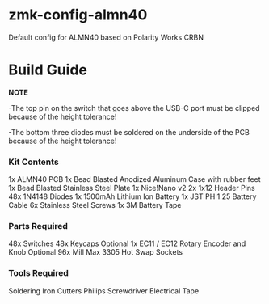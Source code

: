 # zmk-config-almn40
Default config for ALMN40 based on Polarity Works CRBN

# Build Guide
**NOTE**

-The top pin on the switch that goes above the USB-C port must be clipped because of the height tolerance!

-The bottom three diodes must be soldered on the underside of the PCB because of the height tolerance!

### Kit Contents
1x ALMN40 PCB
1x Bead Blasted Anodized Aluminum Case with rubber feet
1x Bead Blasted Stainless Steel Plate
1x Nice!Nano v2
2x 1x12 Header Pins
48x 1N4148 Diodes
1x 1500mAh Lithium Ion Battery
1x JST PH 1.25 Battery Cable
6x Stainless Steel Screws
1x 3M Battery Tape

### Parts Required
48x Switches
48x Keycaps
Optional 1x EC11 / EC12 Rotary Encoder and Knob
Optional 96x Mill Max 3305 Hot Swap Sockets

### Tools Required
Soldering Iron
Cutters
Philips Screwdriver
Electrical Tape
